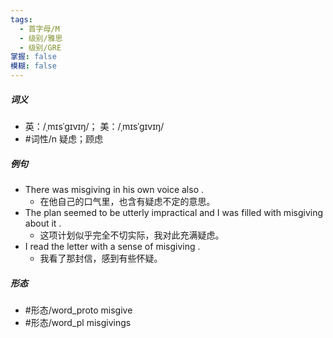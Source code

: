 ```yaml
---
tags:
  - 首字母/M
  - 级别/雅思
  - 级别/GRE
掌握: false
模糊: false
---
```

##### 词义
- 英：/ˌmɪsˈɡɪvɪŋ/； 美：/ˌmɪsˈɡɪvɪŋ/
- #词性/n  疑虑；顾虑
##### 例句
- There was misgiving in his own voice also .
	- 在他自己的口气里，也含有疑虑不定的意思。
- The plan seemed to be utterly impractical and I was filled with misgiving about it .
	- 这项计划似乎完全不切实际，我对此充满疑虑。
- I read the letter with a sense of misgiving .
	- 我看了那封信，感到有些怀疑。
##### 形态
- #形态/word_proto misgive
- #形态/word_pl misgivings
